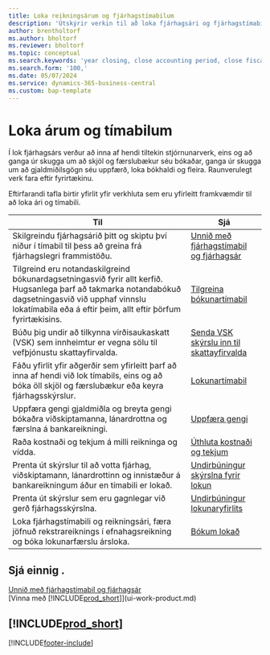 ```yaml
---
title: Loka reikningsárum og fjárhagstímabilum
description: 'Útskýrir verkin til að loka fjárhagsári og fjárhagstímabili, til dæmis að ganga úr skugga um að skjöl og færslubækur séu bókuð og staðfesta bankareikningsstöður.'
author: brentholtorf
ms.author: bholtorf
ms.reviewer: bholtorf
ms.topic: conceptual
ms.search.keywords: 'year closing, close accounting period, close fiscal year, bank account detailed trial balance'
ms.search.form: '100,'
ms.date: 05/07/2024
ms.service: dynamics-365-business-central
ms.custom: bap-template
---
```

# Loka árum og tímabilum

Í lok fjárhagsárs verður að inna af hendi tiltekin stjórnunarverk, eins og að ganga úr skugga um að skjöl og færslubækur séu bókaðar, ganga úr skugga um að gjaldmiðilsgögn séu uppfærð, loka bókhaldi og fleira. Raunverulegt verk fara eftir fyrirtækinu.

Eftirfarandi tafla birtir yfirlit yfir verkhluta sem eru yfirleitt framkvæmdir til að loka ári og tímabili.

| Til | Sjá |
| --- | --- |
| Skilgreindu fjárhagsárið þitt og skiptu því niður í tímabil til þess að greina frá fjárhagslegri frammistöðu. | [Unnið með fjárhagstímabil og fjárhagsár](finance-accounting-periods-and-fiscal-years.md)|
| Tilgreind eru notandaskilgreind bókunardagsetningasvið fyrir allt kerfið. Hugsanlega þarf að takmarka notandabókuð dagsetningasvið við upphaf vinnslu lokatímabila eða á eftir þeim, allt eftir þörfum fyrirtækisins. |[Tilgreina bókunartímabil](finance-how-specify-posting-periods.md) |
| Búðu þig undir að tilkynna virðisaukaskatt (VSK) sem innheimtur er vegna sölu til vefþjónustu skattayfirvalda. |[Senda VSK skýrslu inn til skattayfirvalda](finance-how-report-vat.md)|
| Fáðu yfirlit yfir aðgerðir sem yfirleitt þarf að inna af hendi við lok tímabils, eins og að bóka öll skjöl og færslubækur eða keyra fjárhagsskýrslur. |[Lokunartímabil](year-how-complete-period-end-processes.md) |
| Uppfæra gengi gjaldmiðla og breyta gengi bókaðra viðskiptamanna, lánardrottna og færslna á bankareikningi. |[Uppfæra gengi](finance-how-update-currencies.md) |
| Raða kostnaði og tekjum á milli reikninga og vídda. |[Úthluta kostnaði og tekjum](year-allocate-costs-income.md) |
| Prenta út skýrslur til að votta fjárhag, viðskiptamann, lánardrottinn og innistæður á bankareikningum áður en tímabili er lokað. |[Undirbúningur skýrslna fyrir lokun](year-prepare-preclose-reports.md) |
| Prenta út skýrslur sem eru gagnlegar við gerð fjárhagsskýrslna. |[Undirbúningur lokunaryfirlits](year-prepare-close-statement.md) |
| Loka fjárhagstímabili og reikningsári, færa jöfnuð rekstrareiknings í efnahagsreikning og bóka lokunarfærslu ársloka. |[Bókum lokað](year-close-books.md) |

## Sjá einnig .

[Unnið með fjárhagstímabil og fjárhagsár](finance-accounting-periods-and-fiscal-years.md)  
[Vinna með [!INCLUDE[prod_short](includes/prod_short.md)]](ui-work-product.md)

## [!INCLUDE[prod_short](includes/free_trial_md.md)]  

[!INCLUDE[footer-include](includes/footer-banner.md)]
